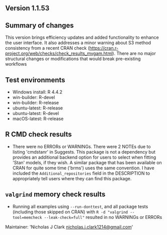 ## Version 1.1.53

## Summary of changes
This version brings efficiency updates and added functionality to enhance the user interface. It also addresses a minor warning about S3 method consistency from a recent CRAN check (https://cran.r-project.org/web/checks/check_results_mvgam.html). There are no major structural changes or modifications that would break pre-existing workflows

## Test environments
* Windows install: R 4.4.2
* win-builder: R-devel
* win-builder: R-release
* ubuntu-latest: R-release
* ubuntu-latest: R-devel
* macOS-latest: R-release

## R CMD check results
* There were no ERRORs or WARNINGs. There were 2 NOTEs due to listing 'cmdstanr' in Suggests. This package is not a dependency but provides an additional backend option for users to select when fitting 'Stan' models, if they wish. A similar package that has been available on CRAN for quite some time ('brms') uses the same convention. I have included the `Additional_repositories` field in the DESCRIPTION to appropriately tell users where they can find this package.

## `valgrind` memory check results
* Running all examples using `--run-donttest`, and all package tests (including those skipped on CRAN) with `R -d "valgrind --tool=memcheck --leak-check=full"` resulted in no WARNINGs or ERRORs

Maintainer: 'Nicholas J Clark <nicholas.j.clark1214@gmail.com>'
